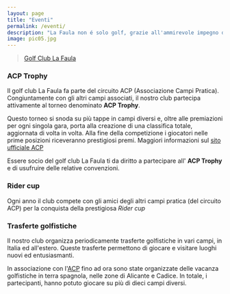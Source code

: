 ```yaml
---
layout: page
title: "Eventi"
permalink: /eventi/
description: "La Faula non é solo golf, grazie all'ammirevole impegno dei soci,  numerosi sono gli eventi e le trasferte che vengono organizzati"
image: pic05.jpg
---
```


<div class="fb-page image right 6u" data-href="https://www.facebook.com/golfudineclub/" data-tabs="events" data-width="500" data-height="" data-small-header="false" data-adapt-container-width="true" data-hide-cover="false" data-show-facepile="true"><blockquote cite="https://www.facebook.com/golfudineclub/" class="fb-xfbml-parse-ignore"><a href="https://www.facebook.com/golfudineclub/">Golf Club La Faula</a></blockquote></div>

### ACP Trophy

Il golf club La Faula fa parte del circuito ACP (Associazione Campi Pratica). Congiuntamente con gli altri campi associati, il nostro club partecipa attivamente al torneo denominato **ACP Trophy**.

Questo torneo si snoda su più tappe in campi diversi e, oltre alle premiazioni per ogni singola gara, porta alla creazione di una classifica totale, aggiornata di volta in volta. Alla fine della competizione i giocatori nelle prime posizioni riceveranno prestigiosi premi.
Maggiori informazioni sul [sito ufficiale ACP](http://www.acpgolf.it)

Essere socio del golf club La Faula ti da diritto a partecipare all' **ACP Trophy** e di usufruire delle relative convenzioni.


### Rider cup

Ogni anno il club compete con gli amici degli altri campi pratica (del circuito ACP) per la conquista della prestigiosa _Rider cup_


### Trasferte golfistiche

Il nostro club organizza periodicamente trasferte golfistiche in vari campi, in Italia ed all'estero.
Queste trasferte permettono di giocare e visitare luoghi nuovi ed entusiasmanti.

In associazione con l'[ACP](http://www.acpgolf.it) fino ad ora sono state organizzate delle vacanza golfistiche in terra spagnola, nelle zone di Alicante e Cadice.
In totale, i partecipanti, hanno potuto giocare su più di dieci campi diversi.




